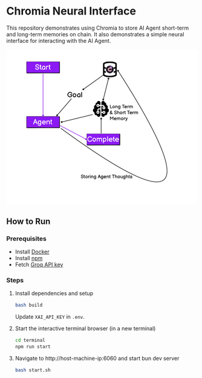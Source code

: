 # Chromia Neural Interface

This repository demonstrates using Chromia to store AI Agent short-term and long-term memories on chain. It also demonstrates a simple neural interface for interacting with the AI Agent.

![](demo.png)

## How to Run

### Prerequisites
- Install [Docker](https://docs.docker.com/engine/install/ubuntu/)
- Install [npm](https://www.digitalocean.com/community/tutorials/how-to-install-node-js-on-ubuntu-20-04)
- Fetch [Groq API key](https://console.groq.com/keys)

### Steps
1. Install dependencies and setup
   ```sh
   bash build
   ```
   Update `XAI_API_KEY` in `.env`.

2. Start the interactive terminal browser (in a new terminal) 
    ```sh
    cd terminal
    npm run start
    ```

3. Navigate to http://host-machine-ip:6060 and start bun dev server
   ```sh
   bash start.sh
   ```
